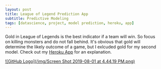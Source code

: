 ```yaml
---
layout: post
title: League of Legend Prediction App 
subtitle: Predictive Modeling
tags: [datascience, project, model prediction, heroku, app]
---
```

Gold in League of Legends is the best indicator if a team will win. So focus on killing monsters and do not fall behind. It's obvious that gold will determine the likely outcome of a game, but I exlcuded gold for my second model. Check out my [Heroku App](https://app-lol-predictions.herokuapp.com/) for an explanation. 

[![GitHub Logo](/img/Screen Shot 2019-08-01 at 4.44.19 PM.png)](https://app-lol-predictions.herokuapp.com/)


